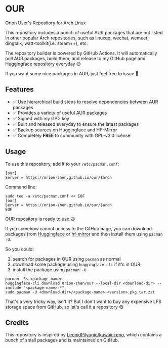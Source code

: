 # OUR

Orion User's Repository for Arch Linux

This repository includes a bunch of useful AUR packages that are not listed in other popular Arch repositories, such as linuxqq, wechat, wemeet, dingtalk, watt-toolkit(i.e. steam++), etc.

The repository builder is powered by GitHub Actions. It will automatically pull AUR packages, build them, and release to my GitHub page and Huggingface repository everyday 😉

If you want some nice packages in AUR, just feel free to issue 🤗

## Features

- ✅ Use hierarchical build steps to resolve dependencies between AUR packages
- ✅ Provides a variety of useful AUR packages
- ✅ Signed with my GPG key
- ✅ Built and released everyday to ensure the latest packages
- ✅ Backup sources on Huggingface and HF-Mirror
- ✅ Completely **FREE** to community with GPL-v3.0 license

## Usage

To use this repository, add it to your `/etc/pacman.conf`:

```text
[our]
Server = https://orion-zhen.github.io/our/$arch
```

Command line:

```shell
sudo tee -a /etc/pacman.conf << EOF
[our]
Server = https://orion-zhen.github.io/our/$arch
EOF
```

OUR repository is ready to use 😃

If you somehow cannot access to the GitHub page, you can download packages from [Huggingface](https://huggingface.co/Orion-zhen/our) or [hf-mirror](https://hf-mirror.com/Orion-zhen/our) and then install them using `pacman -U`.

So you could:

1. search for packages in OUR using `pacman` as normal
2. download some package using `huggingface-cli` if it's in OUR
3. install the package using `pacman -U`

```shell
pacman -Ss <package-name>
huggingface-cli download Orion-zhen/our --local-dir <download-dir> --include "<package-name>-*"
sudo pacman -U <download-dir>/<package-name>-<version>.pkg.tar.zst
```

That's a very tricky way, isn't it? But I don't want to buy any expensive LFS storage space from GitHub, so let's call it a repository 😋

## Credits

This repository is inspired by [LeonidPilyugin/kawaii-repo](https://github.com/LeonidPilyugin/kawaii-repo), which contains a bunch of small packages and is maintained on GitHub.
